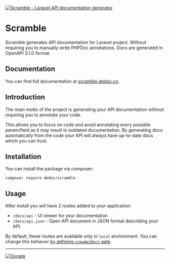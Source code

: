 <p>
  <a href="https://scramble.dedoc.co" target="_blank">
    <img src="./.github/gh-img.png?v=1" alt="Scramble – Laravel API documentation generator"/>
  </a>
</p>

# Scramble

Scramble generates API documentation for Laravel project. Without requiring you to manually write PHPDoc annotations. Docs are generated in OpenAPI 3.1.0 format.

## Documentation

You can find full documentation at [scramble.dedoc.co](https://scramble.dedoc.co).

## Introduction

The main motto of the project is generating your API documentation without requiring you to annotate your code.

This allows you to focus on code and avoid annotating every possible param/field as it may result in outdated documentation. By generating docs automatically from the code your API will always have up-to-date docs which you can trust.

## Installation
You can install the package via composer:
```shell
composer require dedoc/scramble
```

## Usage
After install you will have 2 routes added to your application:

- `/docs/api` - UI viewer for your documentation
- `/docs/api.json` - Open API document in JSON format describing your API.

By default, these routes are available only in `local` environment. You can change this behavior [by defining `viewApiDocs` gate](https://scramble.dedoc.co/usage/getting-started#docs-authorization).

---

<p>
  <a href="https://savelife.in.ua/en/donate-en/" target="_blank">
    <img src="./.github/gh-promo.svg?v=1" alt="Donate"/>
  </a>
</p> 

